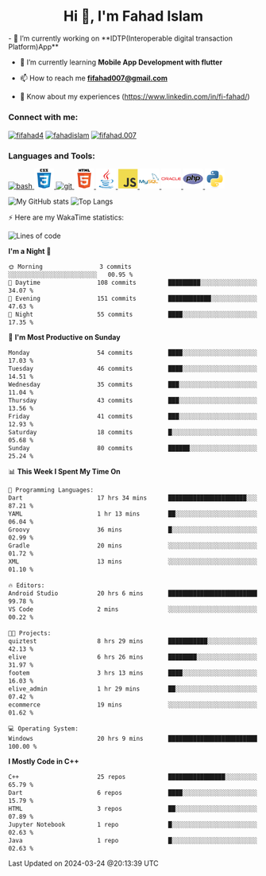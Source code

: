 <h1 align="center">Hi 👋, I'm Fahad Islam</h1>
- 🔭 I’m currently working on **IDTP(Interoperable digital transaction Platform)App**

- 🌱 I’m currently learning **Mobile App Development with flutter**

- 📫 How to reach me **fifahad007@gmail.com**

- 📄 Know about my experiences (https://www.linkedin.com/in/fi-fahad/)

<h3 align="left">Connect with me:</h3>
<p align="left">
<a href="https://twitter.com/fifahad4" target="blank"><img align="center" src="https://raw.githubusercontent.com/rahuldkjain/github-profile-readme-generator/master/src/images/icons/Social/twitter.svg" alt="fifahad4" height="30" width="40" /></a>
<a href="https://www.linkedin.com/in/fi-fahad/" target="blank"><img align="center" src="https://raw.githubusercontent.com/rahuldkjain/github-profile-readme-generator/master/src/images/icons/Social/linked-in-alt.svg" alt="fahadislam" height="30" width="40" /></a>
<a href="https://fb.com/fifahad.007" target="blank"><img align="center" src="https://raw.githubusercontent.com/rahuldkjain/github-profile-readme-generator/master/src/images/icons/Social/facebook.svg" alt="fifahad.007" height="30" width="40" /></a>
</p>

<h3 align="left">Languages and Tools:</h3>
<p align="left"> <a href="https://www.gnu.org/software/bash/" target="_blank" rel="noreferrer"> <img src="https://www.vectorlogo.zone/logos/gnu_bash/gnu_bash-icon.svg" alt="bash" width="40" height="40"/> </a> <a href="https://www.w3schools.com/css/" target="_blank" rel="noreferrer"> <img src="https://raw.githubusercontent.com/devicons/devicon/master/icons/css3/css3-original-wordmark.svg" alt="css3" width="40" height="40"/> </a> <a href="https://git-scm.com/" target="_blank" rel="noreferrer"> <img src="https://www.vectorlogo.zone/logos/git-scm/git-scm-icon.svg" alt="git" width="40" height="40"/> </a> <a href="https://www.w3.org/html/" target="_blank" rel="noreferrer"> <img src="https://raw.githubusercontent.com/devicons/devicon/master/icons/html5/html5-original-wordmark.svg" alt="html5" width="40" height="40"/> </a> <a href="https://www.java.com" target="_blank" rel="noreferrer"> <img src="https://raw.githubusercontent.com/devicons/devicon/master/icons/java/java-original.svg" alt="java" width="40" height="40"/> </a> <a href="https://developer.mozilla.org/en-US/docs/Web/JavaScript" target="_blank" rel="noreferrer"> <img src="https://raw.githubusercontent.com/devicons/devicon/master/icons/javascript/javascript-original.svg" alt="javascript" width="40" height="40"/> </a> <a href="https://www.mysql.com/" target="_blank" rel="noreferrer"> <img src="https://raw.githubusercontent.com/devicons/devicon/master/icons/mysql/mysql-original-wordmark.svg" alt="mysql" width="40" height="40"/> </a> <a href="https://www.oracle.com/" target="_blank" rel="noreferrer"> <img src="https://raw.githubusercontent.com/devicons/devicon/master/icons/oracle/oracle-original.svg" alt="oracle" width="40" height="40"/> </a> <a href="https://www.php.net" target="_blank" rel="noreferrer"> <img src="https://raw.githubusercontent.com/devicons/devicon/master/icons/php/php-original.svg" alt="php" width="40" height="40"/> </a> <a href="https://www.python.org" target="_blank" rel="noreferrer"> <img src="https://raw.githubusercontent.com/devicons/devicon/master/icons/python/python-original.svg" alt="python" width="40" height="40"/> </a> </p>

![My GitHub stats](https://github-readme-stats.vercel.app/api?username=Fahaddada47&show_icons=true&theme=radical)
![Top Langs](https://github-readme-stats.vercel.app/api/top-langs/?username=Fahaddada47&layout=donut)


⚡ Here are my WakaTime statistics:

<!--START_SECTION:waka-->
![Lines of code](https://img.shields.io/badge/From%20Hello%20World%20I%27ve%20Written-433.0%20thousand%20lines%20of%20code-blue)

**I'm a Night 🦉** 

```text
🌞 Morning                3 commits           ░░░░░░░░░░░░░░░░░░░░░░░░░   00.95 % 
🌆 Daytime                108 commits         █████████░░░░░░░░░░░░░░░░   34.07 % 
🌃 Evening                151 commits         ████████████░░░░░░░░░░░░░   47.63 % 
🌙 Night                  55 commits          ████░░░░░░░░░░░░░░░░░░░░░   17.35 % 
```
📅 **I'm Most Productive on Sunday** 

```text
Monday                   54 commits          ████░░░░░░░░░░░░░░░░░░░░░   17.03 % 
Tuesday                  46 commits          ████░░░░░░░░░░░░░░░░░░░░░   14.51 % 
Wednesday                35 commits          ███░░░░░░░░░░░░░░░░░░░░░░   11.04 % 
Thursday                 43 commits          ███░░░░░░░░░░░░░░░░░░░░░░   13.56 % 
Friday                   41 commits          ███░░░░░░░░░░░░░░░░░░░░░░   12.93 % 
Saturday                 18 commits          █░░░░░░░░░░░░░░░░░░░░░░░░   05.68 % 
Sunday                   80 commits          ██████░░░░░░░░░░░░░░░░░░░   25.24 % 
```


📊 **This Week I Spent My Time On** 

```text
💬 Programming Languages: 
Dart                     17 hrs 34 mins      ██████████████████████░░░   87.21 % 
YAML                     1 hr 13 mins        ██░░░░░░░░░░░░░░░░░░░░░░░   06.04 % 
Groovy                   36 mins             █░░░░░░░░░░░░░░░░░░░░░░░░   02.99 % 
Gradle                   20 mins             ░░░░░░░░░░░░░░░░░░░░░░░░░   01.72 % 
XML                      13 mins             ░░░░░░░░░░░░░░░░░░░░░░░░░   01.10 % 

🔥 Editors: 
Android Studio           20 hrs 6 mins       █████████████████████████   99.78 % 
VS Code                  2 mins              ░░░░░░░░░░░░░░░░░░░░░░░░░   00.22 % 

🐱‍💻 Projects: 
quiztest                 8 hrs 29 mins       ███████████░░░░░░░░░░░░░░   42.13 % 
elive                    6 hrs 26 mins       ████████░░░░░░░░░░░░░░░░░   31.97 % 
footem                   3 hrs 13 mins       ████░░░░░░░░░░░░░░░░░░░░░   16.03 % 
elive_admin              1 hr 29 mins        ██░░░░░░░░░░░░░░░░░░░░░░░   07.42 % 
ecommerce                19 mins             ░░░░░░░░░░░░░░░░░░░░░░░░░   01.62 % 

💻 Operating System: 
Windows                  20 hrs 9 mins       █████████████████████████   100.00 % 
```

**I Mostly Code in C++** 

```text
C++                      25 repos            ████████████████░░░░░░░░░   65.79 % 
Dart                     6 repos             ████░░░░░░░░░░░░░░░░░░░░░   15.79 % 
HTML                     3 repos             ██░░░░░░░░░░░░░░░░░░░░░░░   07.89 % 
Jupyter Notebook         1 repo              █░░░░░░░░░░░░░░░░░░░░░░░░   02.63 % 
Java                     1 repo              █░░░░░░░░░░░░░░░░░░░░░░░░   02.63 % 
```




 Last Updated on 2024-03-24 @20:13:39 UTC
<!--END_SECTION:waka-->
